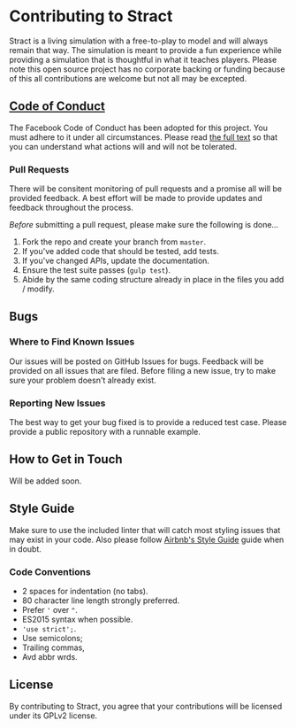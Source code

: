 # Contributing to Stract

Stract is a living simulation with a free-to-play to model and will always remain that way. The simulation is meant to provide a fun
experience while providing a simulation that is thoughtful in what it teaches players. Please note this open source project has no
corporate backing or funding because of this all contributions are welcome but not all may be excepted.

## [Code of Conduct](https://code.facebook.com/codeofconduct)

The Facebook Code of Conduct has been adopted for this project. You must adhere to it under all circumstances. Please read [the full text](https://code.facebook.com/codeofconduct) so that you can understand what actions will and will not be tolerated.

### Pull Requests

There will be consitent monitoring of pull requests and a promise all will be provided feedback. A best effort will be made to provide updates and feedback throughout the process.

*Before* submitting a pull request, please make sure the following is done…

1. Fork the repo and create your branch from `master`.
2. If you've added code that should be tested, add tests.
3. If you've changed APIs, update the documentation.
4. Ensure the test suite passes (`gulp test`).
5. Abide by the same coding structure already in place in the files you add / modify.

## Bugs

### Where to Find Known Issues

Our issues will be posted on GitHub Issues for bugs. Feedback will be provided on all issues that are filed.
Before filing a new issue, try to make sure your problem doesn't already exist.

### Reporting New Issues

The best way to get your bug fixed is to provide a reduced test case. Please provide a public repository with a runnable example.

## How to Get in Touch

Will be added soon.

## Style Guide

Make sure to use the included linter that will catch most styling issues that may exist in your code. Also please follow [Airbnb's Style Guide](https://github.com/airbnb/javascript) guide when in doubt.

### Code Conventions

* 2 spaces for indentation (no tabs).
* 80 character line length strongly preferred.
* Prefer `'` over `"`.
* ES2015 syntax when possible.
* `'use strict';`.
* Use semicolons;
* Trailing commas,
* Avd abbr wrds.

## License

By contributing to Stract, you agree that your contributions will be licensed under its GPLv2 license.
